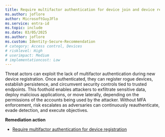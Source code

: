 ```yaml
---
title: Require multifactor authentication for device join and device registration using user action 
ms.author: joflore
author: MicrosoftGuyJFlo
ms.service: entra-id
ms.topic: include
ms.date: 03/05/2025
ms.author: joflore
ms.custom: Identity-Secure-Recommendation
# category: Access control, Devices
# risklevel: High
# userimpact: Medium
# implementationcost: Low
---
```

Threat actors can exploit the lack of multifactor authentication during new device registration. Once authenticated, they can register rogue devices, establish persistence, and circumvent security controls tied to trusted endpoints. This foothold enables attackers to exfiltrate sensitive data, deploy malicious applications, or move laterally, depending on the permissions of the accounts being used by the attacker. Without MFA enforcement, risk escalates as adversaries can continuously reauthenticate, evade detection, and execute objectives.

**Remediation action**

- [Require multifactor authentication for device registration](/entra/identity/conditional-access/policy-all-users-device-registration)
